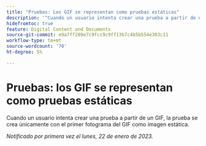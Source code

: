 ```yaml
---
title: "Pruebas: Los GIF se representan como pruebas estáticas"
description: '"Cuando un usuario intenta crear una prueba a partir de un GIF, la prueba se crea únicamente con el primer fotograma del GIF como imagen estática".'
hidefromtoc: true
feature: Digital Content and Documents
source-git-commit: e9a7ff289e7c9fcc9c9ff13b7c4b5b554e303c11
workflow-type: tm+mt
source-wordcount: '70'
ht-degree: 5%

---
```



# Pruebas: los GIF se representan como pruebas estáticas

Cuando un usuario intenta crear una prueba a partir de un GIF, la prueba se crea únicamente con el primer fotograma del GIF como imagen estática.

_Notificado por primera vez el lunes, 22 de enero de 2023._
